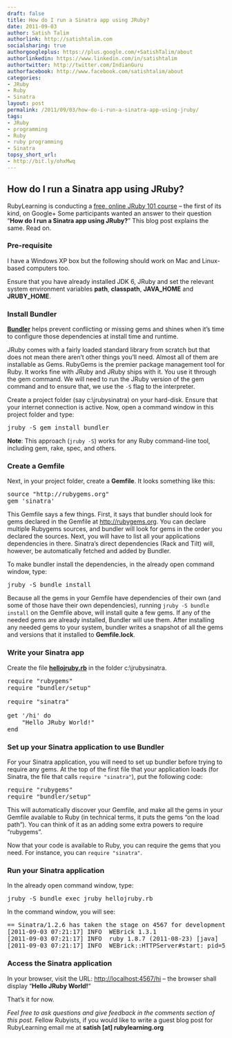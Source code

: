 ```yaml
---
draft: false
title: How do I run a Sinatra app using JRuby?
date: 2011-09-03
author: Satish Talim
authorlink: http://satishtalim.com
socialsharing: true
authorgoogleplus: https://plus.google.com/+SatishTalim/about
authorlinkedin: https://www.linkedin.com/in/satishtalim
authortwitter: http://twitter.com/IndianGuru
authorfacebook: http://www.facebook.com/satishtalim/about
categories:
- JRuby
- Ruby
- Sinatra
layout: post
permalink: /2011/09/03/how-do-i-run-a-sinatra-app-using-jruby/
tags:
- JRuby
- programming
- Ruby
- ruby programming
- Sinatra
topsy_short_url:
- http://bit.ly/ohxMwq
---
```


<div>
  <h2>
    How do I run a Sinatra app using JRuby?
  </h2>
  
  <p class="alert">
    RubyLearning is conducting a <a href="http://goo.gl/WZDl8">free, online JRuby 101 course</a> &#8211; the first of its kind, on Google+ Some participants wanted an answer to their question &#8220;<strong>How do I run a Sinatra app using JRuby?</strong>&#8221; This blog post explains the same. Read on.
  </p>
  
  <h3>
    Pre-requisite
  </h3>
  
  <p>
    I have a Windows XP box but the following should work on Mac and Linux-based computers too.
  </p>
  
  <p>
    Ensure that you have already installed JDK 6, JRuby and set the relevant system environment variables <b>path</b>, <b>classpath</b>, <b>JAVA_HOME</b> and <b>JRUBY_HOME</b>.
  </p>
  
  <h3>
    Install Bundler
  </h3>
  
  <p>
    <strong><a href="http://gembundler.com/">Bundler</a></strong> helps prevent conflicting or missing gems and shines when it&#8217;s time to configure those dependencies at install time and runtime.
  </p>
  
  <p>
    JRuby comes with a fairly loaded standard library from scratch but that does not mean there aren&#8217;t other things you&#8217;ll need. Almost all of them are installable as Gems. RubyGems is the premier package management tool for Ruby. It works fine with JRuby and JRuby ships with it. You use it through the gem command. We will need to run the JRuby version of the gem command and to ensure that, we use the <code>-S</code> flag to the interpreter.
  </p>
  
  <p>
    Create a project folder (say c:\jrubysinatra) on your hard-disk. Ensure that your internet connection is active. Now, open a command window in this project folder and type:
  </p>
  
  <pre>jruby -S gem install bundler
</pre>
  
  <p>
    <b>Note</b>: This approach (<code>jruby -S</code>) works for any Ruby command-line tool, including gem, rake, spec, and others.
  </p>
  
  <h3>
    Create a Gemfile
  </h3>
  
  <p>
    Next, in your project folder, create a <b>Gemfile</b>. It looks something like this:
  </p>
  
  <pre>source "http://rubygems.org"
gem 'sinatra'
</pre>
  
  <p>
    This Gemfile says a few things. First, it says that bundler should look for gems declared in the Gemfile at <a href="http://rubygems.org/">http://rubygems.org</a>. You can declare multiple Rubygems sources, and bundler will look for gems in the order you declared the sources. Next, you will have to list all your applications dependencies in there. Sinatra&#8217;s direct dependencies (Rack and Tilt) will, however, be automatically fetched and added by Bundler.
  </p>
  
  <p>
    To make bundler install the dependencies, in the already open command window, type:
  </p>
  
  <pre>jruby -S bundle install
</pre>
  
  <p>
    Because all the gems in your Gemfile have dependencies of their own (and some of those have their own dependencies), running <code>jruby -S bundle install</code> on the Gemfile above, will install quite a few gems. If any of the needed gems are already installed, Bundler will use them. After installing any needed gems to your system, bundler writes a snapshot of all the gems and versions that it installed to <b>Gemfile.lock</b>.
  </p>
  
  <h3>
    Write your Sinatra app
  </h3>
  
  <p>
    Create the file <b><a href="https://gist.github.com/1190382">hellojruby.rb</a></b> in the folder c:\jrubysinatra.
  </p>
  
  <pre>require "rubygems"
require "bundler/setup"

require "sinatra"

get '/hi' do
    "Hello JRuby World!"
end
</pre>
  
  <h3>
    Set up your Sinatra application to use Bundler
  </h3>
  
  <p>
    For your Sinatra application, you will need to set up bundler before trying to require any gems. At the top of the first file that your application loads (for Sinatra, the file that calls <code>require "sinatra"</code>), put the following code:
  </p>
  
  <pre>require "rubygems"
require "bundler/setup"
</pre>
  
  <p>
    This will automatically discover your Gemfile, and make all the gems in your Gemfile available to Ruby (in technical terms, it puts the gems &#8220;on the load path&#8221;). You can think of it as an adding some extra powers to require &#8220;rubygems&#8221;.
  </p>
  
  <p>
    Now that your code is available to Ruby, you can require the gems that you need. For instance, you can <code>require "sinatra"</code>.
  </p>
  
  <h3>
    Run your Sinatra application
  </h3>
  
  <p>
    In the already open command window, type:
  </p>
  
  <pre>jruby -S bundle exec jruby hellojruby.rb
</pre>
  
  <p>
    In the command window, you will see:
  </p>
  
  <pre>== Sinatra/1.2.6 has taken the stage on 4567 for development with backup from WEBrick
[2011-09-03 07:21:17] INFO  WEBrick 1.3.1
[2011-09-03 07:21:17] INFO  ruby 1.8.7 (2011-08-23) [java]
[2011-09-03 07:21:17] INFO  WEBrick::HTTPServer#start: pid=5128 port=4567
</pre>
  
  <h3>
    Access the Sinatra application
  </h3>
  
  <p>
    In your browser, visit the URL: <a href="http://localhost:4567/hi">http://localhost:4567/hi</a> &#8211; the browser shall display &#8220;<b>Hello JRuby World!</b>&#8220;
  </p>
  
  <p>
    That&#8217;s it for now.
  </p>
  
  <p class="alert">
    <em>Feel free to ask questions and give feedback in the comments section of this post.</em> Fellow Rubyists, if you would like to write a guest blog post for RubyLearning email me at <b>satish [at] rubylearning.org</b>
  </p>
</div>

